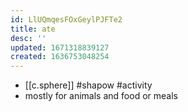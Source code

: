 ```yaml
---
id: LlUQmqesFOxGeylPJFTe2
title: ate
desc: ''
updated: 1671318839127
created: 1636753048254
---
```




- [[c.sphere]] #shapow #activity
- mostly for animals and food or meals
